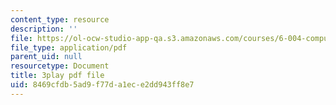 ```yaml
---
content_type: resource
description: ''
file: https://ol-ocw-studio-app-qa.s3.amazonaws.com/courses/6-004-computation-structures-spring-2017/8469cfdb5ad9f77da1ece2dd943ff8e7_q38KAGAKORk.pdf
file_type: application/pdf
parent_uid: null
resourcetype: Document
title: 3play pdf file
uid: 8469cfdb-5ad9-f77d-a1ec-e2dd943ff8e7
---
```

